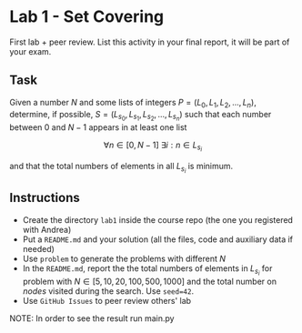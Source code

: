 # Lab 1 - Set Covering

First lab + peer review. List this activity in your final report, it will be part of your exam.

## Task

Given a number $N$ and some lists of integers $P = (L_0, L_1, L_2, ..., L_n)$, 
determine, if possible, $S = (L_{s_0}, L_{s_1}, L_{s_2}, ..., L_{s_n})$
such that each number between $0$ and $N-1$ appears in at least one list

$$\forall n \in [0, N-1] \ \exists i : n \in L_{s_i}$$

and that the total numbers of elements in all $L_{s_i}$ is minimum. 

## Instructions

* Create the directory `lab1` inside the course repo (the one you registered with Andrea)
* Put a `README.md` and your solution (all the files, code and auxiliary data if needed)
* Use `problem` to generate the problems with different $N$
* In the `README.md`, report the the total numbers of elements in $L_{s_i}$ for problem with $N \in [5, 10, 20, 100, 500, 1000]$ and the total number on $nodes$ visited during the search. Use `seed=42`.
* Use `GitHub Issues` to peer review others' lab



NOTE: In order to see the result run main.py